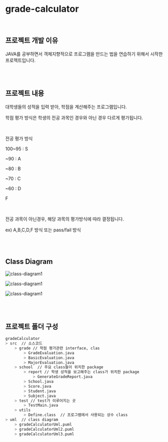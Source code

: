 # grade-calculator

<br/>

## 프로젝트 개발 이유

JAVA를 공부하면서 객체지향적으로 프로그램을 만드는 법을 연습하기 위해서 시작한 프로젝트입니다.

<br/>

<br/>

## 프로젝트 내용

대학생들의 성적을 입력 받아, 학점을 계산해주는 프로그램입니다. 

학점 평가 방식은 학생의 전공 과목인 경우와 아닌 경우 다르게 평가됩니다. 

<br/>

전공 평가 방식

100~95 : S

~90 : A

~80 : B

~70 : C

~60 : D

F

<br/>

전공 과목이 아닌경우, 해당 과목의 평가방식에 따라 결정됩니다. 

ex) A,B,C,D,F 방식 또는 pass/fail 방식

<br/>

<br/>

## Class Diagram

![class-diagram1](http://www.plantuml.com/plantuml/proxy?src=https://raw.githubusercontent.com/Hyuk1996/grade-calculator/master/gradeCalculator/uml/gradeCalculatorUml.puml)

![class-diagram1](http://www.plantuml.com/plantuml/proxy?src=https://raw.githubusercontent.com/Hyuk1996/grade-calculator/master/gradeCalculator/uml/gradeCalculatorUml2.puml)

![class-diagram1](http://www.plantuml.com/plantuml/proxy?src=https://raw.githubusercontent.com/Hyuk1996/grade-calculator/master/gradeCalculator/uml/gradeCalculatorUml3.puml)

<br/>

<br/>

## 프로젝트 폴더 구성

~~~bash
gradeCalculator
> src  // 소스코드
	> grade // 학점 평가관련 interface, clas
		> GradeEvaluation.java
		> BasicEvaluation.java
		> MajorEvaluation.java
	> school  // 주요 class들이 위치한 package
		> report // 학생 성적을 보고해주는 class가 위치한 package
			> GenerateGradeReport.java
		> School.java
		> Score.java
		> Student.java
		> Subject.java
	> test // test가 이루어지는 곳
		> TestMain.java
	> utils 
		> Define.class  // 프로그램에서 사용되는 상수 class 
> uml  // class diagram
	> gradeCalculatorUml.puml
	> gradeCalculatorUml2.puml
	> gradeCalculatorUml3.puml
~~~

